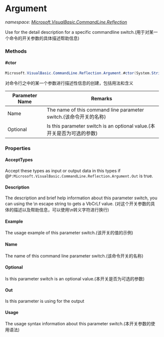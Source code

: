 ﻿# Argument
_namespace: [Microsoft.VisualBasic.CommandLine.Reflection](./index.md)_

Use for the detail description for a specific commandline switch.(用于对某一个命令的开关参数的具体描述帮助信息)



### Methods

#### #ctor
```csharp
Microsoft.VisualBasic.CommandLine.Reflection.Argument.#ctor(System.String,System.Boolean,Microsoft.VisualBasic.CommandLine.Reflection.CLITypes,Microsoft.VisualBasic.CommandLine.Reflection.PipelineTypes)
```
对命令行之中的某一个参数进行描述性信息的创建，包括用法和含义

|Parameter Name|Remarks|
|--------------|-------|
|Name|The name of this command line parameter switch.(该命令开关的名称)|
|Optional|Is this parameter switch is an optional value.(本开关是否为可选的参数)|



### Properties

#### AcceptTypes
Accept these types as input or output data in this types if @``P:Microsoft.VisualBasic.CommandLine.Reflection.Argument.Out`` is true.
#### Description
The description and brief help information about this parameter switch, 
 you can using the \n escape string to gets a VbCrLf value.
 (对这个开关参数的具体的描述以及帮助信息，可以使用\n转义字符进行换行)
#### Example
The usage example of this parameter switch.(该开关的值的示例)
#### Name
The name of this command line parameter switch.(该命令开关的名称)
#### Optional
Is this parameter switch is an optional value.(本开关是否为可选的参数)
#### Out
Is this parameter is using for the output
#### Usage
The usage syntax information about this parameter switch.(本开关参数的使用语法)
